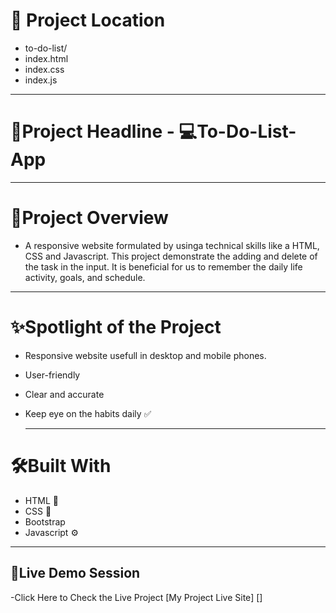 # 📁 Project Location
- to-do-list/
- index.html
- index.css
- index.js
---
 # 📌Project Headline - 💻To-Do-List-App
---
 #  📖Project Overview 
- A responsive website formulated by usinga technical skills like a HTML, CSS and Javascript. This project demonstrate the adding and delete of the task in the input. It is
  beneficial for us to remember the daily life activity, goals, and schedule.
---
 # ✨Spotlight of the Project
  - Responsive website usefull in desktop and mobile phones.
  - User-friendly
  - Clear and accurate
  - Keep eye on the habits daily ✅

    ---
 # 🛠️Built With
  - HTML 🎨
  - CSS  🎨
  - Bootstrap
  - Javascript ⚙️

  ---

  ## 🚀Live Demo Session
  -Click Here to Check the Live Project [My Project Live Site] []
  


 
    
